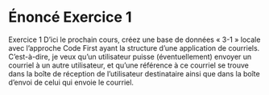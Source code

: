 # Énoncé Exercice 1
Exercice 1
D’ici le prochain cours, créez une base de données « 3-1 » locale avec l’approche Code First ayant la structure d’une application de courriels. C’est-à-dire, je veux qu’un utilisateur puisse (éventuellement) envoyer un courriel à un autre utilisateur, et qu’une référence à ce courriel se trouve dans la boîte de réception de l’utilisateur destinataire ainsi que dans la boîte d’envoi de celui qui envoie le courriel.
